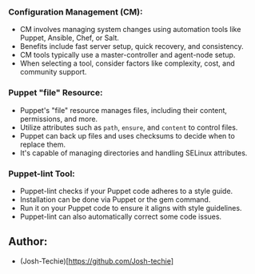 ### Configuration Management (CM):

- CM involves managing system changes using automation tools like Puppet, Ansible, Chef, or Salt.
- Benefits include fast server setup, quick recovery, and consistency.
- CM tools typically use a master-controller and agent-node setup.
- When selecting a tool, consider factors like complexity, cost, and community support.

### Puppet "file" Resource:

- Puppet's "file" resource manages files, including their content, permissions, and more.
- Utilize attributes such as `path`, `ensure`, and `content` to control files.
- Puppet can back up files and uses checksums to decide when to replace them.
- It's capable of managing directories and handling SELinux attributes.

### Puppet-lint Tool:

- Puppet-lint checks if your Puppet code adheres to a style guide.
- Installation can be done via Puppet or the gem command.
- Run it on your Puppet code to ensure it aligns with style guidelines.
- Puppet-lint can also automatically correct some code issues.


## Author:
- (Josh-Techie)[https://github.com/Josh-techie]
